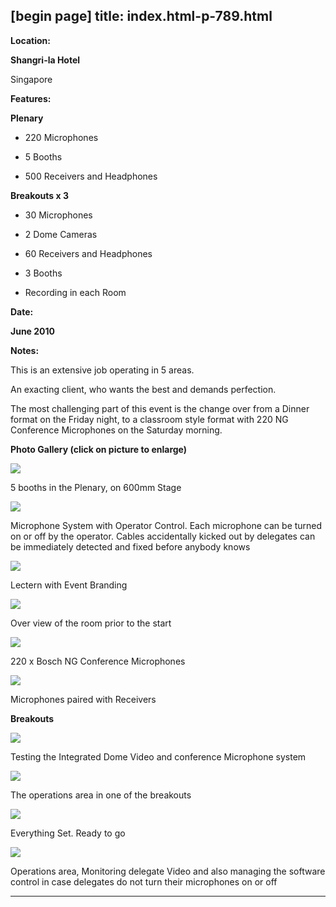 [begin page]
 title: index.html-p-789.html
----------------------------------------------------------

**Location:**

**Shangri-la Hotel**

Singapore

**Features:**

**Plenary**

 - 220 Microphones

 - 5 Booths

 - 500 Receivers and Headphones

**Breakouts x 3**

 - 30 Microphones

 - 2 Dome Cameras

 - 60 Receivers and Headphones

 - 3 Booths

 - Recording in each Room

**Date:**

**June 2010**

**Notes:**

This is an extensive job operating in 5 areas.

An exacting client, who wants the best and demands perfection.

The most challenging part of this event is the change over from a Dinner format on the Friday night, to a classroom style format with 220 NG Conference Microphones on the Saturday morning.

**Photo Gallery (click on picture to enlarge)**

[ ![ ](wp-content/uploads/2011/09/IISS_sing10_5booths_s.jpg)](wp-content/uploads/2011/09/IISS_sing10_5booths_l.jpg)

5 booths in the Plenary, on 600mm Stage

[ ![ ](wp-content/uploads/2011/09/IISS_sing10_control_s.jpg)](wp-content/uploads/2011/09/IISS_sing10_control_l.jpg)

Microphone System with Operator Control. Each microphone can be turned on or off by the operator. Cables accidentally kicked out by delegates can be immediately detected and fixed before anybody knows

[ ![ ](wp-content/uploads/2011/09/IISS_sing10_lectern_s.jpg)](wp-content/uploads/2011/09/IISS_sing10_lectern_l.jpg)

Lectern with Event Branding

[ ![ ](wp-content/uploads/2011/09/IISS_sing10_overview_s.jpg)](wp-content/uploads/2011/09/IISS_sing10_overview_l.jpg)

Over view of the room prior to the start

[ ![ ](wp-content/uploads/2011/09/IISS_sing10_mics_s.jpg)](wp-content/uploads/2011/09/IISS_sing10_mics_l.jpg)

220 x Bosch NG Conference Microphones

[ ![ ](wp-content/uploads/2011/09/IISS_sing10_receivers_s.jpg)](wp-content/uploads/2011/09/IISS_sing10_receivers_l.jpg)

Microphones paired with Receivers

**Breakouts**

[ ![ ](wp-content/uploads/2011/09/IISS_sing10_domes_s.jpg)](wp-content/uploads/2011/09/IISS_sing10_domes_l.jpg)

Testing the Integrated Dome Video and conference Microphone system

[ ![ ](wp-content/uploads/2011/09/IISS_sing10_operations_s.jpg)](wp-content/uploads/2011/09/IISS_sing10_operations_l.jpg)

The operations area in one of the breakouts

[ ![ ](wp-content/uploads/2011/09/IISS_sing10_ready_s.jpg)](wp-content/uploads/2011/09/IISS_sing10_ready_l.jpg)

Everything Set. Ready to go

[ ![ ](wp-content/uploads/2011/09/IISS_sing10_monitor_s.jpg)](wp-content/uploads/2011/09/IISS_sing10_monitor_l.jpg)

Operations area, Monitoring delegate Video and also managing the software control in case delegates do not turn their microphones on or off




----------------------------------------------------------
